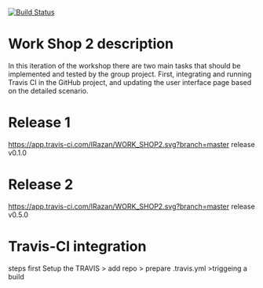 [![Build Status](https://app.travis-ci.com/Node3009/WORK_SHOP2.svg?branch=master)](https://app.travis-ci.com/Node3009/WORK_SHOP2)
# Work Shop 2 description
In this iteration of the workshop there are two main tasks that should be implemented and tested by the
group project. First, integrating and running Travis CI in the GitHub project, and updating the
user interface page based on the detailed scenario.

# Release 1
https://app.travis-ci.com/IRazan/WORK_SHOP2.svg?branch=master  release v0.1.0


# Release 2
https://app.travis-ci.com/IRazan/WORK_SHOP2.svg?branch=master  release v0.5.0



# Travis-CI integration 
steps first Setup the TRAVIS > add repo > prepare .travis.yml >triggeing a build

